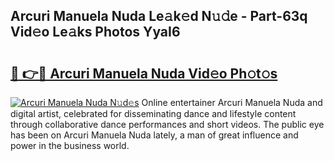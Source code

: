 ## Arcuri Manuela Nuda Le𝚊k𝚎d N𝚞𝚍e - Part-63q Vid𝚎o Le𝚊ks Photos YyaI6

# <h2><a href="http://fbg5ofo.evod.top/?m=Arcuri+Manuela+Nuda">🔗 👉🔴 Arcuri Manuela Nuda Vid𝚎o Ph𝚘t𝚘s</a></h2>

[![Arcuri Manuela Nuda N𝚞d𝚎s](https://i.imgur.com/8V9OHl7.gif)](http://fbg5ofo.evod.top/?m=Arcuri+Manuela+Nuda)
Online entertainer Arcuri Manuela Nuda and digital artist, celebrated for disseminating dance and lifestyle content through collaborative dance performances and short videos. The public eye has been on Arcuri Manuela Nuda lately, a man of great influence and power in the business world. 
